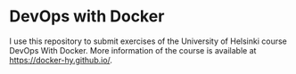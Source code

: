 # DevOps with Docker
I use this repository to submit exercises of the University of Helsinki course DevOps With Docker. More information of the course is available at <https://docker-hy.github.io/>.

